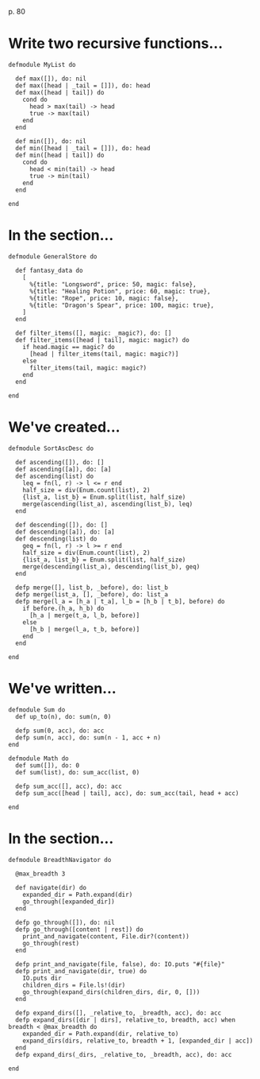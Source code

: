 p. 80

# Write two recursive functions...

    defmodule MyList do

      def max([]), do: nil
      def max([head | _tail = []]), do: head
      def max([head | tail]) do
        cond do
          head > max(tail) -> head
          true -> max(tail)
        end
      end

      def min([]), do: nil
      def min([head | _tail = []]), do: head
      def min([head | tail]) do
        cond do
          head < min(tail) -> head
          true -> min(tail)
        end
      end

    end

# In the section...

    defmodule GeneralStore do

      def fantasy_data do
        [
          %{title: "Longsword", price: 50, magic: false},
          %{title: "Healing Potion", price: 60, magic: true},
          %{title: "Rope", price: 10, magic: false},
          %{title: "Dragon's Spear", price: 100, magic: true},
        ]
      end

      def filter_items([], magic: _magic?), do: []
      def filter_items([head | tail], magic: magic?) do
        if head.magic == magic? do
          [head | filter_items(tail, magic: magic?)]
        else
          filter_items(tail, magic: magic?)
        end
      end
      
    end

# We've created...

    defmodule SortAscDesc do

      def ascending([]), do: []
      def ascending([a]), do: [a]
      def ascending(list) do
        leq = fn(l, r) -> l <= r end
        half_size = div(Enum.count(list), 2)
        {list_a, list_b} = Enum.split(list, half_size)
        merge(ascending(list_a), ascending(list_b), leq)
      end

      def descending([]), do: []
      def descending([a]), do: [a]
      def descending(list) do
        geq = fn(l, r) -> l >= r end
        half_size = div(Enum.count(list), 2)
        {list_a, list_b} = Enum.split(list, half_size)
        merge(descending(list_a), descending(list_b), geq)
      end

      defp merge([], list_b, _before), do: list_b
      defp merge(list_a, [], _before), do: list_a
      defp merge(l_a = [h_a | t_a], l_b = [h_b | t_b], before) do
        if before.(h_a, h_b) do
          [h_a | merge(t_a, l_b, before)]
        else
          [h_b | merge(l_a, t_b, before)]
        end
      end

    end

# We've written...

    defmodule Sum do
      def up_to(n), do: sum(n, 0)

      defp sum(0, acc), do: acc
      defp sum(n, acc), do: sum(n - 1, acc + n)
    end

    defmodule Math do
      def sum([]), do: 0
      def sum(list), do: sum_acc(list, 0)

      defp sum_acc([], acc), do: acc
      defp sum_acc([head | tail], acc), do: sum_acc(tail, head + acc)

    end

# In the section...

    defmodule BreadthNavigator do

      @max_breadth 3

      def navigate(dir) do
        expanded_dir = Path.expand(dir)
        go_through([expanded_dir])
      end

      defp go_through([]), do: nil
      defp go_through([content | rest]) do
        print_and_navigate(content, File.dir?(content))
        go_through(rest)
      end

      defp print_and_navigate(file, false), do: IO.puts "#{file}"
      defp print_and_navigate(dir, true) do
        IO.puts dir
        children_dirs = File.ls!(dir)
        go_through(expand_dirs(children_dirs, dir, 0, []))
      end

      defp expand_dirs([], _relative_to, _breadth, acc), do: acc
      defp expand_dirs([dir | dirs], relative_to, breadth, acc) when breadth < @max_breadth do
        expanded_dir = Path.expand(dir, relative_to)
        expand_dirs(dirs, relative_to, breadth + 1, [expanded_dir | acc])
      end
      defp expand_dirs(_dirs, _relative_to, _breadth, acc), do: acc

    end
